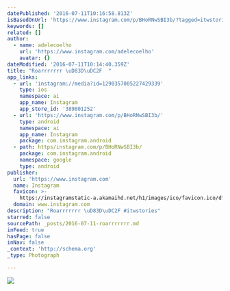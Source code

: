```yaml
---
datePublished: '2016-07-11T10:16:58.813Z'
isBasedOnUrl: 'https://www.instagram.com/p/BHoRNwSBI3b/?tagged=itwstories'
keywords: []
related: []
author:
  - name: adelecoelho
    url: 'https://www.instagram.com/adelecoelho'
    avatar: {}
dateModified: '2016-07-11T10:14:40.359Z'
title: "Roarrrrrrr \uD83D\uDC2F  "
app_links:
  - url: 'instagram://media?id=1290357005227429339'
    type: ios
    namespace: ai
    app_name: Instagram
    app_store_id: '389801252'
  - url: 'https://www.instagram.com/p/BHoRNwSBI3b/'
    type: android
    namespace: ai
    app_name: Instagram
    package: com.instagram.android
  - path: https/instagram.com/p/BHoRNwSBI3b/
    package: com.instagram.android
    namespace: google
    type: android
publisher:
  url: 'https://www.instagram.com'
  name: Instagram
  favicon: >-
    https://instagramstatic-a.akamaihd.net/h1/images/ico/favicon.ico/dfa85bb1fd63.ico
  domain: www.instagram.com
description: "Roarrrrrrr \uD83D\uDC2F #itwstories"
starred: false
sourcePath: _posts/2016-07-11-roarrrrrrr.md
inFeed: true
hasPage: false
inNav: false
_context: 'http://schema.org'
_type: Photograph

---
```

![   ](https://imgflo.herokuapp.com/graph/vahj1ThiexotieMo/7b2f1d27d7f2fd1112f01b3c46a07b1e/noop.jpg?input=https%3A%2F%2Fscontent.cdninstagram.com%2Ft51.2885-15%2Fs640x640%2Fsh0.08%2Fe35%2F13573528_1748444738703959_1301021002_n.jpg%3Fig_cache_key%3DMTI5MDM1NzAwNTIyNzQyOTMzOQ%253D%253D.2)